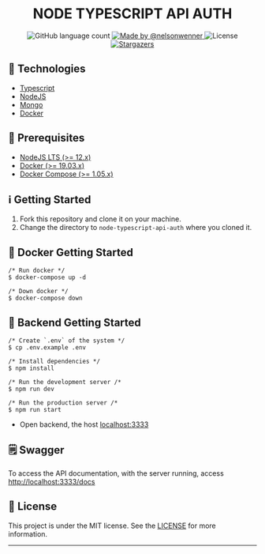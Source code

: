 <h1 align="center">NODE TYPESCRIPT API AUTH</h1>

<p align="center">
  <img alt="GitHub language count" src="https://img.shields.io/github/languages/count/nelsonwenner/node-typescript-api-auth?color=%2304D361">

  <a href="https://github.com/nelsonwenner">
    <img alt="Made by @nelsonwenner" src="https://img.shields.io/badge/made%20by-%40nelsonwenner-%2304D361">
  </a>

  <img alt="License" src="https://img.shields.io/badge/license-MIT-%2304D361">

  <a href="https://github.com/nelsonwenner/ecoleta/stargazers">
    <img alt="Stargazers" src="https://img.shields.io/github/stars/nelsonwenner/node-typescript-api-auth?style=social">
  </a>
</p>

## :rocket: Technologies

* [Typescript](https://www.typescriptlang.org/)
* [NodeJS](https://nodejs.org/en/)
* [Mongo](https://www.mongodb.com/)
* [Docker](https://www.docker.com/)

## :electric_plug: Prerequisites

- [NodeJS LTS (>= 12.x)](https://nodejs.org/)
- [Docker (>= 19.03.x)](https://docs.docker.com/engine/install/ubuntu/)
- [Docker Compose (>= 1.05.x)](https://docs.docker.com/compose/install/)

## :information_source: Getting Started

1. Fork this repository and clone it on your machine.
2. Change the directory to `node-typescript-api-auth` where you cloned it.

## :whale2:	Docker Getting Started

```shell
/* Run docker */
$ docker-compose up -d

/* Down docker */
$ docker-compose down
```

## :closed_lock_with_key: Backend Getting Started 

```shell
/* Create `.env` of the system */
$ cp .env.example .env

/* Install dependencies */
$ npm install

/* Run the development server /*
$ npm run dev

/* Run the production server /*
$ npm run start
```
  * Open backend, the host [localhost:3333](http://localhost:3333) 

## :spiral_notepad: Swagger

To access the API documentation, with the server running, access [http://localhost:3333/docs](http://localhost:3333/docs)

## :memo: License
This project is under the MIT license. See the [LICENSE](LICENSE.md) for more information.

---
